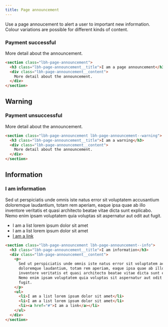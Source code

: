 ```yaml
---
title: Page announcement
---
```


Use a page annoucement to alert a user to important new information. Colour variations are possible for different kinds of content.

<section className="lbh-page-announcement">
  <h3 className="lbh-page-announcement__title">Payment successful</h3>
  <div className="lbh-page-announcement__content">
    More detail about the announcement.
  </div>
</section>

```html
<section class="lbh-page-announcement">
  <h3 class="lbh-page-announcement__title">I am a page announcement</h3>
  <div class="lbh-page-announcement__content">
    More detail about the announcement.
  </div>
</section>
```

## Warning

<section className="lbh-page-announcement lbh-page-announcement--warning">
  <h3 className="lbh-page-announcement__title">Payment unsuccessful</h3>
  <div className="lbh-page-announcement__content">More detail about the announcement.</div>
</section>

```html
<section class="lbh-page-announcement lbh-page-announcement--warning">
  <h3 class="lbh-page-announcement__title">I am a warning</h3>
  <div class="lbh-page-announcement__content">
    More detail about the announcement.
  </div>
</section>
```

## Information

<section className="lbh-page-announcement lbh-page-announcement--info">
  <h3 className="lbh-page-announcement__title">I am information</h3>
 <div className="lbh-page-announcement__content"><p>Sed ut perspiciatis unde omnis iste natus error sit voluptatem accusantium doloremque laudantium, totam rem aperiam, eaque ipsa quae ab illo inventore veritatis et quasi architecto beatae vitae dicta sunt explicabo. Nemo enim ipsam voluptatem quia voluptas sit aspernatur aut odit aut fugit.</p><ul><li>I am a list lorem ipsum dolor sit amet</li><li>I am a list lorem ipsum dolor sit amet</li><li><a href="#">I am a link</a></li></ul></div>
</section>

```html
<section class="lbh-page-announcement lbh-page-announcement--info">
  <h3 class="lbh-page-announcement__title">I am information</h3>
  <div class="lbh-page-announcement__content">
    <p>
      Sed ut perspiciatis unde omnis iste natus error sit voluptatem accusantium
      doloremque laudantium, totam rem aperiam, eaque ipsa quae ab illo
      inventore veritatis et quasi architecto beatae vitae dicta sunt explicabo.
      Nemo enim ipsam voluptatem quia voluptas sit aspernatur aut odit aut
      fugit.
    </p>
    <ul>
      <li>I am a list lorem ipsum dolor sit amet</li>
      <li>I am a list lorem ipsum dolor sit amet</li>
      <li><a href="#">I am a link</a></li>
    </ul>
  </div>
</section>
```
